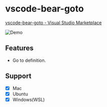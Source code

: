 # vscode-bear-goto
[vscode-bear-goto - Visual Studio Marketplace](https://marketplace.visualstudio.com/items?itemName=YukiAdachi.vscode-bear-goto)

![Demo](https://user-images.githubusercontent.com/177159/131163861-a21d7dac-ca71-4219-9cc7-eca381c16395.gif)

## Features
- Go to definition.

## Support
- [x] Mac
- [x] Ubuntu
- [x] Windows(WSL)